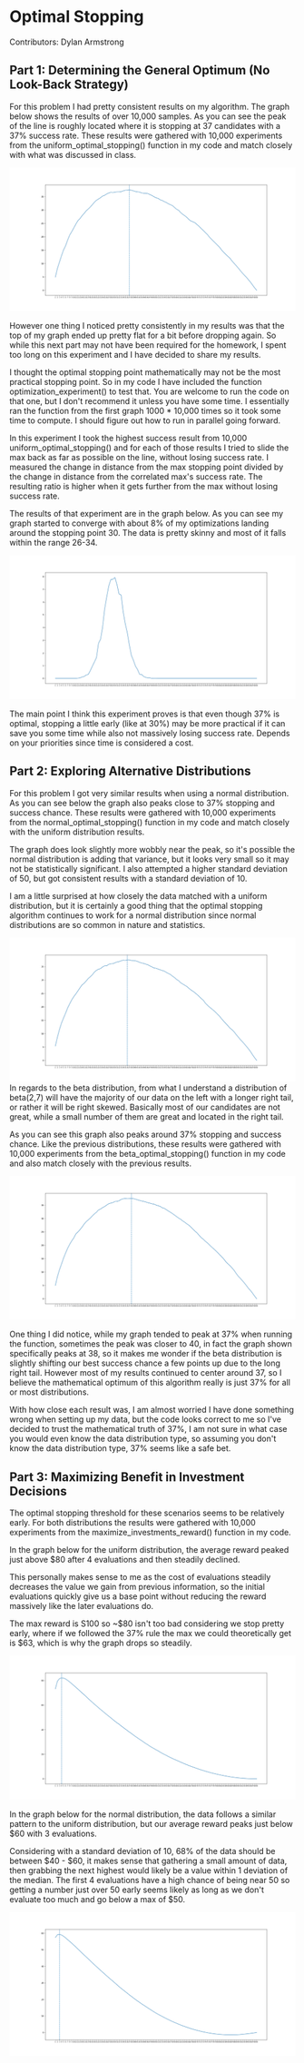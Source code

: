 # Optimal Stopping

Contributors: Dylan Armstrong

## Part 1: Determining the General Optimum (No Look-Back Strategy)

For this problem I had pretty consistent results on my algorithm. The graph below shows the results of over 10,000 samples. As you can see the peak of the line is roughly located where it is stopping at 37 candidates with a 37% success rate. These results were gathered with 10,000 experiments from the uniform_optimal_stopping() function in my code and match closely with what was discussed in class.

![Uniform optimal stop](https://github.com/daffodyl/Optimal-Stopping/blob/main/data/uniform_optimal_stop.png?raw=true)

However one thing I noticed pretty consistently in my results was that the top of my graph ended up pretty flat for a bit before dropping again. So while this next part may not have been required for the homework, I spent too long on this experiment and I have decided to share my results.

I thought the optimal stopping point mathematically may not be the most practical stopping point. So in my code I have included the function optimization_experiment() to test that. You are welcome to run the code on that one, but I don't recommend it unless you have some time. I essentially ran the function from the first graph 1000 * 10,000 times so it took some time to compute. I should figure out how to run in parallel going forward. 

In this experiment I took the highest success result from 10,000 uniform_optimal_stopping() and for each of those results I tried to slide the max back as far as possible on the line, without losing success rate. I measured the change in distance from the max stopping point divided by the change in distance from the correlated max's success rate. The resulting ratio is higher when it gets further from the max without losing success rate.

The results of that experiment are in the graph below. As you can see my graph started to converge with about 8% of my optimizations landing around the stopping point 30. The data is pretty skinny and most of it falls within the range 26-34.

![Optimization experiment](https://github.com/daffodyl/Optimal-Stopping/blob/main/data/optimization_experiment.png?raw=true)

The main point I think this experiment proves is that even though 37% is optimal, stopping a little early (like at 30%) may be more practical if it can save you some time while also not massively losing success rate. Depends on your priorities since time is considered a cost.

## Part 2: Exploring Alternative Distributions

For this problem I got very similar results when using a normal distribution. As you can see below the graph also peaks close to 37% stopping and success chance. These results were gathered with 10,000 experiments from the normal_optimal_stopping() function in my code and match closely with the uniform distribution results.

The graph does look slightly more wobbly near the peak, so it's possible the normal distribution is adding that variance, but it looks very small so it may not be statistically significant. I also attempted a higher standard deviation of 50, but got consistent results with a standard deviation of 10. 

I am a little surprised at how closely the data matched with a uniform distribution, but it is certainly a good thing that the optimal stopping algorithm continues to work for a normal distribution since normal distributions are so common in nature and statistics.

![Normal optimal stop](https://github.com/daffodyl/Optimal-Stopping/blob/main/data/normal_optimal_stop.png?raw=true)
In regards to the beta distribution, from what I understand a distribution of beta(2,7) will have the majority of our data on the left with a longer right tail, or rather it will be right skewed. Basically most of our candidates are not great, while a small number of them are great and located in the right tail.

As you can see this graph also peaks around 37% stopping and success chance. Like the previous distributions, these results were gathered with 10,000 experiments from the beta_optimal_stopping() function in my code and also match closely with the previous results.

![Beta optimal stop](https://github.com/daffodyl/Optimal-Stopping/blob/main/data/beta_optimal_stop.png?raw=true)

One thing I did notice, while my graph tended to peak at 37% when running the function, sometimes the peak was closer to 40, in fact the graph shown specifically peaks at 38, so it makes me wonder if the beta distribution is slightly shifting our best success chance a few points up due to the long right tail. However most of my results continued to center around 37, so I believe the mathematical optimum of this algorithm really is just 37% for all or most distributions.

With how close each result was, I am almost worried I have done something wrong when setting up my data, but the code looks correct to me so I've decided to trust the mathematical truth of 37%, I am not sure in what case you would even know the data distribution type, so assuming you don't know the data distribution type, 37% seems like a safe bet.

## Part 3: Maximizing Benefit in Investment Decisions

The optimal stopping threshold for these scenarios seems to be relatively early. For both distributions the results were gathered with 10,000 experiments from the maximize_investments_reward() function in my code. 
 
In the graph below for the uniform distribution, the average reward peaked just above $80 after 4 evaluations and then steadily declined.

This personally makes sense to me as the cost of evaluations steadily decreases the value we gain from previous information, so the initial evaluations quickly give us a base point without reducing the reward massively like the later evaluations do.

The max reward is S100 so ~$80 isn't too bad considering we stop pretty early, where if we followed the 37% rule the max we could theoretically get is $63, which is why the graph drops so steadily.

![Uniform investment](https://github.com/daffodyl/Optimal-Stopping/blob/main/data/uniform_investment.png?raw=true)

In the graph below for the normal distribution, the data follows a similar pattern to the uniform distribution, but our average reward peaks just below $60 with 3 evaluations.

Considering with a standard deviation of 10, 68% of the data should be between $40 - $60, it makes sense that gathering a small amount of data, then grabbing the next highest would likely be a value within 1 deviation of the median. The first 4 evaluations have a high chance of being near 50 so getting a number just over 50 early seems likely as long as we don't evaluate too much and go below a max of $50. 

![Normal investment](https://github.com/daffodyl/Optimal-Stopping/blob/main/data/normal_investment.png?raw=true)
